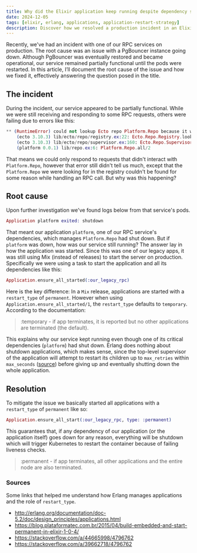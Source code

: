 ```yaml
---
title: Why did the Elixir application keep running despite dependency shutdown?
date: 2024-12-05
tags: [elixir, erlang, applications, application-restart-strategy]
description: Discover how we resolved a production incident in an Elixir-based RPC service caused by PgBouncer downtime and application restart strategies. Explore the impact of restart_type on applications.
---
```


Recently, we've had an incident with one of our RPC services on production. The root cause was an issue with a PgBouncer instance going down. Although PgBouncer was eventually restored and became operational, our service remained partially functional until the pods were restarted. In this article, I’ll document the root cause of the issue and how we fixed it, effectively answering the question posed in the title.

## The incident

During the incident, our service appeared to be partially functional. While we were still receiving and responding to some RPC requests, others were failing due to errors like this:

```elixir
** (RuntimeError) could not lookup Ecto repo Platform.Repo because it was not started or it does not exist
    (ecto 3.10.3) lib/ecto/repo/registry.ex:22: Ecto.Repo.Registry.lookup/1
    (ecto 3.10.3) lib/ecto/repo/supervisor.ex:160: Ecto.Repo.Supervisor.tuplet/2
    (platform 0.0.1) lib/repo.ex:6: Platform.Repo.all/2
```

That means we could only respond to requests that didn't interact with `Platform.Repo`, however that error still didn't tell us much, except that the `Platform.Repo` we were looking for in the registry couldn't be found for some reason while handling an RPC call. But why was this happening?

## Root cause

Upon further investigation we've found logs below from that service's pods.

```elixir
Application platform exited: shutdown
```

That meant our application `platform`, one of our RPC service's dependencies, which manages `Platform.Repo` had shut down.
But if `platform` was down, how was our service still running?
The answer lay in how the application was started. Since this was one of our legacy apps, it was still using Mix (instead of releases) to start the server on production.
Specifically we were using a task to start the application and all its dependencies like this:

```elixir
Application.ensure_all_started(:our_legacy_rpc)
```

Here is the key difference:
In a `Mix` release, applications are started with a `restart_type` of `permanent`. However when using `Application.ensure_all_started/1`, the `restart_type` defaults to `temporary`. According to the documentation:

> :temporary - if app terminates, it is reported but no other applications are terminated (the default).

This explains why our service kept running even though one of its critical dependencies (`platform`) had shut down. Erlang does nothing about shutdown applications, which makes sense, since the top-level supervisor of the application will attempt to restart its children up to `max_retries` within `max_seconds` ([source](https://hexdocs.pm/elixir/Supervisor.html#module-supervisor-strategies-and-options)) before giving up and eventually shutting down the whole application.

## Resolution

To mitigate the issue we basically started all applications with a `restart_type` of `permanent` like so:

```elixir
Application.ensure_all_start(:our_legacy_rpc, type: :permanent)
```

This guarantees that, if any dependency of our application (or the application itself) goes down for any reason, everything will be shutdown which will trigger Kubernetes to restart the container because of failing liveness checks.

> :permanent - if app terminates, all other applications and the entire node are also terminated.

### Sources

Some links that helped me understand how Erlang manages applications and the role of `restart_type`.

- http://erlang.org/documentation/doc-5.2/doc/design_principles/applications.html
- https://blog.plataformatec.com.br/2015/04/build-embedded-and-start-permanent-in-elixir-1-0-4/
- https://stackoverflow.com/a/44665998/4796762
- https://stackoverflow.com/a/39662718/4796762
